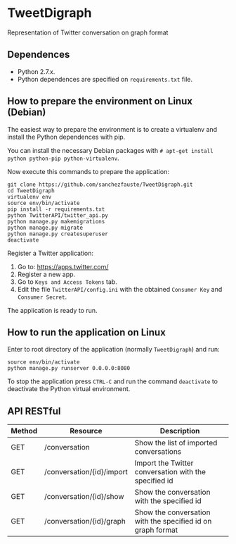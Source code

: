 # TweetDigraph
Representation of Twitter conversation on graph format

## Dependences
- Python 2.7.x.
- Python dependences are specified on `requirements.txt` file.

## How to prepare the environment on Linux (Debian)
The easiest way to prepare the environment is to create a virtualenv and install the Python dependences with pip.

You can install the necessary Debian packages with `# apt-get install python python-pip python-virtualenv`.

Now execute this commands to prepare the application:
```
git clone https://github.com/sanchezfauste/TweetDigraph.git
cd TweetDigraph
virtualenv env
source env/bin/activate
pip install -r requirements.txt
python TwitterAPI/twitter_api.py
python manage.py makemigrations
python manage.py migrate
python manage.py createsuperuser
deactivate
```

Register a Twitter application:
1. Go to: https://apps.twitter.com/
2. Register a new app.
3. Go to `Keys and Access Tokens` tab.
4. Edit the file `TwitterAPI/config.ini` with the obtained `Consumer Key` and `Consumer Secret`.

The application is ready to run.

## How to run the application on Linux
Enter to root directory of the application (normally `TweetDigraph`) and run:
```
source env/bin/activate
python manage.py runserver 0.0.0.0:8080
```

To stop the application press `CTRL-C` and run the command `deactivate` to deactivate the Python virtual environment.

## API RESTful
| Method | Resource                  | Description                                                 |
|--------|---------------------------|-------------------------------------------------------------|
| GET    | /conversation             | Show the list of imported conversations                     |
| GET    | /conversation/{id}/import | Import the Twitter conversation with the specified id       |
| GET    | /conversation/{id}/show   | Show the conversation with the specified id                 |
| GET    | /conversation/{id}/graph  | Show the conversation with the specified id on graph format |
